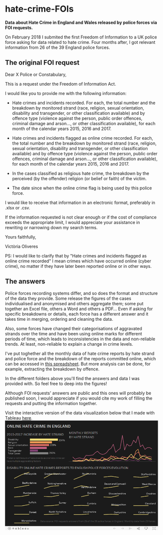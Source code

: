 # hate-crime-FOIs

<b>Data about Hate Crime in England and Wales released by police forces via FOI requests.</b>

On February 2018 I submited the first Freedom of Information to a UK police force asking for data related to hate crime. Four months after, I got relevant information from 26 of the 39 England police forces. 

## The original FOI request

Dear X Police or Constabulary,

This is a request under the Freedom of Information Act.

I would like you to provide me with the following information:

- Hate crimes and incidents recorded. For each, the total number and the breakdown by monitored strand (race, religion, sexual orientation, disability and transgender, or other classification available) and by offence type (violence against the person, public order offences, criminal damage and arson…, or other classification available), for each month of the calendar years 2015, 2016 and 2017.

- Hate crimes and incidents flagged as online crime recorded. For each, the total number and the breakdown by monitored strand (race, religion, sexual orientation, disability and transgender, or other classification available) and by offence type (violence against the person, public order offences, criminal damage and arson…, or other classification available), for each month of the calendar years 2015, 2016 and 2017.

- In the cases classified as religious hate crime, the breakdown by the perceived (by the offender) religion (or belief or faith) of the victim.

- The date since when the online crime flag is being used by this police force.

I would like to receive that information in an electronic format, preferably in .xlsx or .csv.

If the information requested is not clear enough or if the cost of compliance exceeds the appropriate limit, I would appreciate your assistance in rewriting or narrowing down my search terms.

Yours faithfully,

Victòria Oliveres

PS: I would like to clarify that by "Hate crimes and incidents flagged as online crime recorded" I mean crimes which have occurred online (cyber crime), no matter if they have later been reported online or in other ways.

## The answers

Police forces recording systems differ, and so does the format and structure of the data they provide. Some release the figures of the cases individualised and anonymised and others aggregate them; some put together an Excel file, others a Word and others a PDF… Even if asking for specific breakdowns or details, each force has a different answer and it takes time in merging, ordering and cleaning the data.

Also, some forces have changed their categorisations of aggravated strands over the time and have been using online marks for different periods of time, which leads to inconsistencies in the data and non-reliable trends. At least, non-reliable to explain a change in crime levels.

I've put toghether all the monthly data of hate crime reports by hate strand and police force and the breakdown of the reports committed online, which can be accessed in <a href="https://github.com/vicoliveres/hate-crime-FOIs/blob/master/HATE CRIME FOIS_all.xlsx">this spreadsheet</a>. But more analysis can be done, for example, extracting the breakdown by offence. 

In the different folders above you'll find the answers and data I was provided with. So feel free to deep into the figures!

Although FOI requests' answers are public and this ones will probably be published soon, I would appreciate if you would cite my work of filling the requests and putting the information together. 

Visit the interactive version of the data visualization below that I made with Tableau <a href="https://public.tableau.com/views/OnlinehatecrimeinEngland/Dashboard1?:embed=y&:display_count=yes&publish=yes">here</a>. 
![Data visualisation: Online Hate Crime in England](https://github.com/vicoliveres/hate-crime-FOIs/blob/master/Tableau%20-%20Online%20Hate%20Crime%20in%20England.png)
